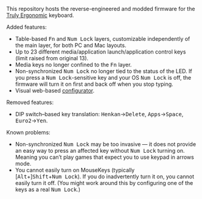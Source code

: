 This repository hosts the reverse-engineered and modded firmware for the [Truly Ergonomic][1] keyboard.

[1]: https://www.trulyergonomic.com/

Added features:

* Table-based <kbd>Fn</kbd> and <kbd>Num Lock</kbd> layers, customizable independently of the main layer, for both PC and Mac layouts.
* Up to 23 different media/application launch/application control keys (limit raised from original 13).
* Media keys no longer confined to the <kbd>Fn</kbd> layer.
* Non-synchronized <kbd>Num Lock</kbd> no longer tied to the status of the LED. If you press a <kbd>Num Lock</kbd>-sensitive key and your OS <kbd>Num Lock</kbd> is off, the firmware will turn it on first and back off when you stop typing.
* Visual web-based [configurator][2].

[2]: http://yurivkhan.github.io/teck/

Removed features:

* DIP switch–based key translation: <kbd>Henkan</kbd>→<kbd>Delete</kbd>, <kbd>Apps</kbd>→<kbd>Space</kbd>, <kbd>Euro2</kbd>→<kbd>Yen</kbd>.

Known problems:
* Non-synchronized <kbd>Num Lock</kbd> may be too invasive — it does not provide an easy way to press an affected key without <kbd>Num Lock</kbd> turning on. Meaning you can’t play games that expect you to use keypad in arrows mode.
* You cannot easily turn on MouseKeys (typically [<kbd>Alt</kbd>+]<kbd>Shift</kbd>+<kbd>Num Lock</kbd>). If you do inadvertently turn it on, you cannot easily turn it off. (You might work around this by configuring one of the keys as a real <kbd>Num Lock</kbd>.)